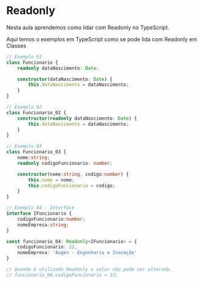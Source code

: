 # Readonly

Nesta aula aprendemos como lidar com Readonly no TypeScript.

Aqui temos o exemplos em TypeScript como se pode lida com Readonly em Classes

```typescript
// Exemplo 01
class Funcionario {
    readonly dataNascimento: Date;

    constructor(dataNascimento: Date) {
        this.dataNascimento = dataNascimento;
    }
}

// Exemplo 02
class Funcionario_02 {
    constructor(readonly dataNascimento: Date) {
        this.dataNascimento = dataNascimento;
    }
}

// Exemplo 03
class Funcionario_03 {
    nome:string;
    readonly codigoFuncionario: number;

    constructor(nome:string, codigo:number) {
        this.nome = nome;
        this.codigoFuncionario = codigo;
    }
}

// Exemplo 04 - Interface
interface IFuncionario {
    codigoFuncionario:number;
    nomeEmpresa:string;
}

const funcionario_04: Readonly<IFuncionario> = {
    codigoFuncionario: 22,
    nomeEmpresa: 'Augen - Engenharia e Inovação'
}

// Quando é utilizado Readonly o valor não pode ser alterado.
// funcionario_04.codigoFuncionario = 32;
```